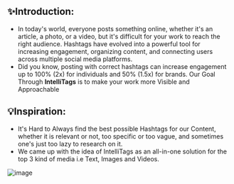 ## ✨Introduction:
- In today's world, everyone posts something online, whether it's an article, a photo, or a video, but it's difficult for your work to reach the right audience. Hashtags have evolved into a powerful tool for increasing engagement, organizing content, and connecting users across multiple social media platforms.
- Did you know, posting with correct hashtags can increase engagement up to 100% (2x) for individuals and 50% (1.5x) for brands. 
Our Goal Through **IntelliTags** is to make your work more Visible and Approachable

## 💡Inspiration:
- It's Hard to Always find the best possible Hashtags for our Content, whether it is relevant or not, too specific or too vague, and sometimes one's just too lazy to research on it.
- We came up with the idea of IntelliTags as an all-in-one solution for the top 3 kind of media i.e Text, Images and Videos.

![image](https://user-images.githubusercontent.com/67915580/144237351-d67ab913-9072-457a-a911-2349b0fc659f.png)
